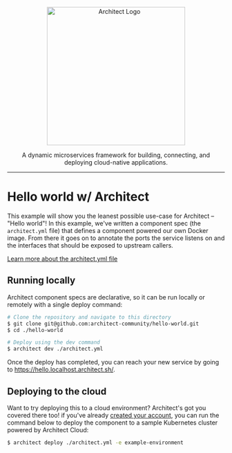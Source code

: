 <p align="center">
  <picture>
    <source media="(prefers-color-scheme: dark)" srcset="https://cdn.architect.io/logo/horizontal-inverted.png">
    <source media="(prefers-color-scheme: light)" srcset="https://cdn.architect.io/logo/horizontal.png">
    <img width="320" alt="Architect Logo" src="https://cdn.architect.io/logo/horizontal.png">
  </picture>
</p>

<p align="center">
  A dynamic microservices framework for building, connecting, and deploying cloud-native applications.
</p>

---

# Hello world w/ Architect

This example will show you the leanest possible use-case for Architect – "Hello world"! In this example, we've written a component spec (the `architect.yml` file) that defines a component powered our own Docker image. From there it goes on to annotate the ports the service listens on and the interfaces that should be exposed to upstream callers.

[Learn more about the architect.yml file](//docs.architect.io/configuration)

## Running locally

Architect component specs are declarative, so it can be run locally or remotely with a single deploy command:

```sh
# Clone the repository and navigate to this directory
$ git clone git@github.com:architect-community/hello-world.git
$ cd ./hello-world

# Deploy using the dev command
$ architect dev ./architect.yml
```

Once the deploy has completed, you can reach your new service by going to https://hello.localhost.architect.sh/.

## Deploying to the cloud

Want to try deploying this to a cloud environment? Architect's got you covered there too! if you've already [created your account](https://cloud.architect.io/signup), you can run the command below to deploy the component to a sample Kubernetes cluster powered by Architect Cloud:

```sh
$ architect deploy ./architect.yml -e example-environment
```
